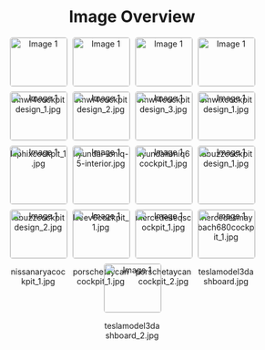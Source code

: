 <h1 style ="text-align: center;"> Image Overview </h1>
<div style="display: flex; flex-wrap: wrap; gap: 10px; justify-content: center;">
<div style="flex: 1 1 calc(33.333% - 20px); max-width: 100px; text-align: center;">
<img src="https://media.evkx.net/multimedia/technology/interior/cockpitdesign/bmwi4cockpitdesign_1_xst.jpg" alt="Image 1" style="width: 100%; border: 1px solid #ddd; border-radius: 5px;">
<p>bmwi4cockpitdesign_1.jpg</p>
</div>
<div style="flex: 1 1 calc(33.333% - 20px); max-width: 100px; text-align: center;">
<img src="https://media.evkx.net/multimedia/technology/interior/cockpitdesign/bmwi4cockpitdesign_2_xst.jpg" alt="Image 1" style="width: 100%; border: 1px solid #ddd; border-radius: 5px;">
<p>bmwi4cockpitdesign_2.jpg</p>
</div>
<div style="flex: 1 1 calc(33.333% - 20px); max-width: 100px; text-align: center;">
<img src="https://media.evkx.net/multimedia/technology/interior/cockpitdesign/bmwi4cockpitdesign_3_xst.jpg" alt="Image 1" style="width: 100%; border: 1px solid #ddd; border-radius: 5px;">
<p>bmwi4cockpitdesign_3.jpg</p>
</div>
<div style="flex: 1 1 calc(33.333% - 20px); max-width: 100px; text-align: center;">
<img src="https://media.evkx.net/multimedia/technology/interior/cockpitdesign/bmwixcockpitdesign_1_xst.jpg" alt="Image 1" style="width: 100%; border: 1px solid #ddd; border-radius: 5px;">
<p>bmwixcockpitdesign_1.jpg</p>
</div>
<div style="flex: 1 1 calc(33.333% - 20px); max-width: 100px; text-align: center;">
<img src="https://media.evkx.net/multimedia/technology/interior/cockpitdesign/hiphixcockpit_1_xst.jpg" alt="Image 1" style="width: 100%; border: 1px solid #ddd; border-radius: 5px;">
<p>hiphixcockpit_1.jpg</p>
</div>
<div style="flex: 1 1 calc(33.333% - 20px); max-width: 100px; text-align: center;">
<img src="https://media.evkx.net/multimedia/technology/interior/cockpitdesign/hyundai-ioniq-5-interior_xst.jpg" alt="Image 1" style="width: 100%; border: 1px solid #ddd; border-radius: 5px;">
<p>hyundai-ioniq-5-interior.jpg</p>
</div>
<div style="flex: 1 1 calc(33.333% - 20px); max-width: 100px; text-align: center;">
<img src="https://media.evkx.net/multimedia/technology/interior/cockpitdesign/hyundaiioniq6cockpit_1_xst.jpg" alt="Image 1" style="width: 100%; border: 1px solid #ddd; border-radius: 5px;">
<p>hyundaiioniq6cockpit_1.jpg</p>
</div>
<div style="flex: 1 1 calc(33.333% - 20px); max-width: 100px; text-align: center;">
<img src="https://media.evkx.net/multimedia/technology/interior/cockpitdesign/idbuzzcockpitdesign_1_xst.jpg" alt="Image 1" style="width: 100%; border: 1px solid #ddd; border-radius: 5px;">
<p>idbuzzcockpitdesign_1.jpg</p>
</div>
<div style="flex: 1 1 calc(33.333% - 20px); max-width: 100px; text-align: center;">
<img src="https://media.evkx.net/multimedia/technology/interior/cockpitdesign/idbuzzcockpitdesign_2_xst.jpg" alt="Image 1" style="width: 100%; border: 1px solid #ddd; border-radius: 5px;">
<p>idbuzzcockpitdesign_2.jpg</p>
</div>
<div style="flex: 1 1 calc(33.333% - 20px); max-width: 100px; text-align: center;">
<img src="https://media.evkx.net/multimedia/technology/interior/cockpitdesign/kieev6cockpit_1_xst.jpg" alt="Image 1" style="width: 100%; border: 1px solid #ddd; border-radius: 5px;">
<p>kieev6cockpit_1.jpg</p>
</div>
<div style="flex: 1 1 calc(33.333% - 20px); max-width: 100px; text-align: center;">
<img src="https://media.evkx.net/multimedia/technology/interior/cockpitdesign/mercedeseqscockpit_1_xst.jpg" alt="Image 1" style="width: 100%; border: 1px solid #ddd; border-radius: 5px;">
<p>mercedeseqscockpit_1.jpg</p>
</div>
<div style="flex: 1 1 calc(33.333% - 20px); max-width: 100px; text-align: center;">
<img src="https://media.evkx.net/multimedia/technology/interior/cockpitdesign/mercedesmaybach680cockpit_1_xst.jpg" alt="Image 1" style="width: 100%; border: 1px solid #ddd; border-radius: 5px;">
<p>mercedesmaybach680cockpit_1.jpg</p>
</div>
<div style="flex: 1 1 calc(33.333% - 20px); max-width: 100px; text-align: center;">
<img src="https://media.evkx.net/multimedia/technology/interior/cockpitdesign/nissanaryacockpit_1_xst.jpg" alt="Image 1" style="width: 100%; border: 1px solid #ddd; border-radius: 5px;">
<p>nissanaryacockpit_1.jpg</p>
</div>
<div style="flex: 1 1 calc(33.333% - 20px); max-width: 100px; text-align: center;">
<img src="https://media.evkx.net/multimedia/technology/interior/cockpitdesign/porschetaycancockpit_1_xst.jpg" alt="Image 1" style="width: 100%; border: 1px solid #ddd; border-radius: 5px;">
<p>porschetaycancockpit_1.jpg</p>
</div>
<div style="flex: 1 1 calc(33.333% - 20px); max-width: 100px; text-align: center;">
<img src="https://media.evkx.net/multimedia/technology/interior/cockpitdesign/porschetaycancockpit_2_xst.jpg" alt="Image 1" style="width: 100%; border: 1px solid #ddd; border-radius: 5px;">
<p>porschetaycancockpit_2.jpg</p>
</div>
<div style="flex: 1 1 calc(33.333% - 20px); max-width: 100px; text-align: center;">
<img src="https://media.evkx.net/multimedia/technology/interior/cockpitdesign/teslamodel3dashboard_xst.jpg" alt="Image 1" style="width: 100%; border: 1px solid #ddd; border-radius: 5px;">
<p>teslamodel3dashboard.jpg</p>
</div>
<div style="flex: 1 1 calc(33.333% - 20px); max-width: 100px; text-align: center;">
<img src="https://media.evkx.net/multimedia/technology/interior/cockpitdesign/teslamodel3dashboard_2_xst.jpg" alt="Image 1" style="width: 100%; border: 1px solid #ddd; border-radius: 5px;">
<p>teslamodel3dashboard_2.jpg</p>
</div>
</div>
